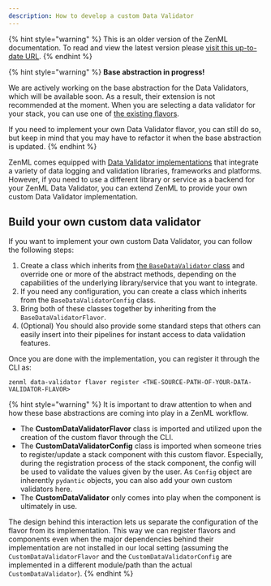 ```yaml
---
description: How to develop a custom Data Validator
---
```


{% hint style="warning" %}
This is an older version of the ZenML documentation. To read and view the latest version please [visit this up-to-date URL](https://docs.zenml.io).
{% endhint %}


{% hint style="warning" %}
**Base abstraction in progress!**

We are actively working on the base abstraction for the Data Validators, which 
will be available soon. As a result, their extension is not recommended at the 
moment. When you are selecting a data validator for your stack, you can use 
one of [the existing flavors](./data-validators.md#data-validator-flavors).

If you need to implement your own Data Validator flavor, you can still do so,
but keep in mind that you may have to refactor it when the base abstraction
is updated. 
{% endhint %}

ZenML comes equipped with [Data Validator implementations](./data-validators.md#data-validator-flavors)
that integrate a variety of data logging and validation libraries, frameworks
and platforms. However, if you need to use a different library or service as a
backend for your ZenML Data Validator, you can extend ZenML to provide your own
custom Data Validator implementation.

## Build your own custom data validator

If you want to implement your own custom Data Validator, you can follow the
following steps:


1. Create a class which inherits from [the `BaseDataValidator` class](https://apidocs.zenml.io/latest/api_docs/data_validators/#zenml.data_validators.base_data_validator.BaseDataValidator)
and override one or more of the abstract methods, depending on the
capabilities of the underlying library/service that you want to integrate.
2. If you need any configuration, you can create a class which inherits 
from the `BaseDataValidatorConfig` class.
3. Bring both of these classes together by inheriting from the
`BaseDataValidatorFlavor`.
4. (Optional) You should also provide some standard steps that others can easily
insert into their pipelines for instant access to data validation features.

Once you are done with the implementation, you can register it through the CLI 
as:

```shell
zenml data-validator flavor register <THE-SOURCE-PATH-OF-YOUR-DATA-VALIDATOR-FLAVOR>
```

{% hint style="warning" %}
It is important to draw attention to when and how these base abstractions are 
coming into play in a ZenML workflow.

- The **CustomDataValidatorFlavor** class is imported and utilized upon the 
creation of the custom flavor through the CLI.
- The **CustomDataValidatorConfig** class is imported when someone tries to 
register/update a stack component with this custom flavor. Especially, 
during the registration process of the stack component, the config will be used 
to validate the values given by the user. As `Config` object are inherently 
`pydantic` objects, you can also add your own custom validators here.
- The **CustomDataValidator** only comes into play when the component is 
ultimately in use. 

The design behind this interaction lets us separate the configuration of the 
flavor from its implementation. This way we can register flavors and components 
even when the major dependencies behind their implementation are not installed
in our local setting (assuming the `CustomDataValidatorFlavor` and the 
`CustomDataValidatorConfig` are implemented in a different module/path than
the actual `CustomDataValidator`).
{% endhint %}
